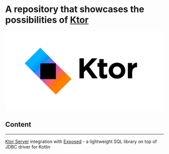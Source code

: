 # A repository that showcases the possibilities of [Ktor](https://ktor.io/)
![img.png](images/img.png)

## Content

---
[Ktor Server](https://github.com/baggio1103/ktor-servers/tree/master/ktor-starwars-server) integration with [Exposed](https://github.com/JetBrains/Exposed) - a lightweight SQL library on top of JDBC driver for Kotlin 
